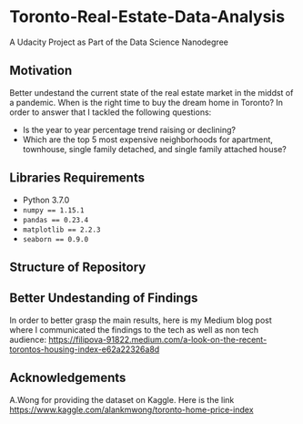 # Toronto-Real-Estate-Data-Analysis
A Udacity Project as Part of the Data Science Nanodegree
## Motivation
Better undestand the current state of the real estate market in the middst of a pandemic. When is the right time to buy the dream home in Toronto? In order to answer that I tackled the following questions:
 - Is the year to year percentage trend raising or declining?
 - Which are the top 5 most expensive neighborhoods for apartment, townhouse, single family detached, and single family attached house?
## Libraries Requirements
 - Python 3.7.0
 - `numpy == 1.15.1`
 - `pandas == 0.23.4`
 - `matplotlib == 2.2.3`
 - `seaborn == 0.9.0`
## Structure of Repository
## Better Undestanding of Findings
In order to better grasp the main results, here is my Medium blog post where I communicated the findings to the tech as well as non tech audience: https://filipova-91822.medium.com/a-look-on-the-recent-torontos-housing-index-e62a22326a8d
## Acknowledgements
A.Wong for providing the dataset on Kaggle. Here is the link https://www.kaggle.com/alankmwong/toronto-home-price-index
